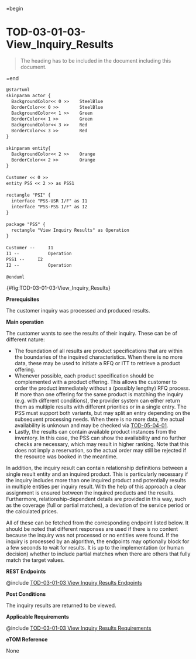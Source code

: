 =begin

# TOD-03-01-03-View_Inquiry_Results

> The heading has to be included in the document including this document.

=end

```plantuml
@startuml
skinparam actor {
  BackgroundColor<< 0 >> 	SteelBlue
  BorderColor<< 0 >> 		SteelBlue
  BackgroundColor<< 1 >> 	Green
  BorderColor<< 1 >> 		Green
  BackgroundColor<< 3 >> 	Red
  BorderColor<< 3 >> 		Red
}

skinparam entity{
  BackgroundColor<< 2 >> 	Orange
  BorderColor<< 2 >> 		Orange
}

Customer << 0 >> 
entity PSS << 2 >> as PSS1

rectangle "PSI" {
  interface "PSS-USR I/F" as I1
  interface "PSS-PSS I/F" as I2
}

package "PSS" {
  rectangle "View Inquiry Results" as Operation
}

Customer --	    I1
I1 --       	Operation
PSS1 --	    I2
I2 --       	Operation

@enduml

```

![**TOD-03-01-03**: View Inquiry Results](../../common/pixel.png){#fig:TOD-03-01-03-View_Inquiry_Results}

**Prerequisites**

The customer inquiry was processed and produced results.

**Main operation**

The customer wants to see the results of their inquiry.
These can be of different nature:

* The foundation of all results are product specifications that are within the boundaries of the inquired characteristics.
  When there is no more data, these may be used to initiate a RFQ or ITT to retrieve a product offering.
* Whenever possible, each product specification should be complemented with a product offering.
  This allows the customer to order the product immediately without a (possibly lengthy) RFQ process.
  If more than one offering for the same product is matching the inquiry (e.g. with different conditions), the provider system can either return them as multiple results with different priorities or in a single entry.
  The PSS must support both variants, but may split an entry depending on the subsequent processing needs.
  When there is no more data, the actual availability is unknown and may be checked via [TOD-05-04-01](#tod-05-04-01-check_product_stock).
* Lastly, the results can contain available product instances from the inventory.
  In this case, the PSS can show the availability and no further checks are necessary, which may result in higher ranking.
  Note that this does not imply a reservation, so the actual order may still be rejected if the resource was booked in the meantime.

In addition, the inquiry result can contain relationship definitions between a single result entity and an inquired product.
This is particularly necessary if the inquiry includes more than one inquired product and potentially results in multiple entities per inquiry result.
With the help of this approach a clear assignment is ensured between the inquired products and the results.
Furthermore, relationship-dependent details are provided in this way, such as the coverage (full or partial matches), a deviation of the service period or the calculated prices.

All of these can be fetched from the corresponding endpoint listed below.
It should be noted that different responses are used if there is no content because the inquiry was not processed or no entities were found.
If the inquiry is processed by an algorithm, the endpoints may optionally block for a few seconds to wait for results.
It is up to the implementation (or human decision) whether to include partial matches when there are others that fully match the target values.

**REST Endpoints**

@include [TOD-03-01-03 View Inquiry Results Endpoints](endpoints/TOD-03-01-03-View_Inquiry_Results-endpoints.md)

**Post Conditions**

The inquiry results are returned to be viewed.

**Applicable Requirements**

@include [TOD-03-01-03 View Inquiry Results Requirements](requirements/TOD-03-01-03-View_Inquiry_Results-requirements.md)

**eTOM Reference**

None
